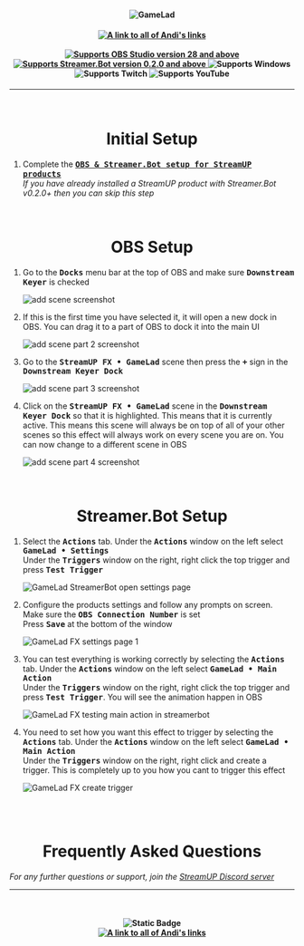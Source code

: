 <h4 align="center">
  <img src="../Assets/GameLad FX - Banner.png" alt="GameLad">
</h4>

<h4 align="center">
  <a href="https://doras.to/andilippi">
    <img alt="A link to all of Andi's links" src="https://img.shields.io/badge/Created%20by%20Andi%20Stone%20(Andilippi)-white?style=for-the-badge">
  </a>
  <br><br>
    <a href="https://obsproject.com">
        <img alt="Supports OBS Studio version 28 and above" src="https://img.shields.io/badge/OBS Studio-28%2B-FFFFFF?style=for-the-badge&labelColor=1e1a1d">
    </a>
    <a href="https://streamer.bot">
        <img alt="Supports Streamer.Bot version 0.2.0 and above" src="https://img.shields.io/badge/Streamer.Bot-v0.2.0+-%23FFFFFF?style=for-the-badge&labelColor=9038e8">
    </a>
    <img alt="Supports Windows" src="https://img.shields.io/badge/Windows-%23FFFFFF?style=for-the-badge&logo=windows&labelColor=00a2ed">
  <br>
  <img alt="Supports Twitch" src="https://img.shields.io/badge/Supports Twitch-6441a5?style=for-the-badge&logo=twitch&logoColor=white">
  <img alt="Supports YouTube" src="https://img.shields.io/badge/Supports YouTube-red?style=for-the-badge&logo=youtube&logoColor=white"> 

</h4>

---

<br>

<h1 align="center">Initial Setup
</h1>

1. Complete the <kbd><b><a href="https://github.com/StreamUPTips/ReadMe-Files/blob/main/StreamUP-Product-Install-Guide.md">OBS & Streamer.Bot setup for StreamUP products</b></kbd><br></a>
*If you have already installed a StreamUP product with Streamer.Bot v0.2.0+ then you can skip this step*

<br>

<h1 align="center">
        OBS Setup
</h1>

1. Go to the <kbd><b>Docks</b></kbd> menu bar at the top of OBS and make sure <kbd><b>Downstream Keyer</b></kbd> is checked<br>

    <img src="../Assets/GameLad FX - OBS Add Scene 1.png" alt="add scene screenshot"><br>

1. If this is the first time you have selected it, it will open a new dock in OBS. You can drag it to a part of OBS to dock it into the main UI<br>

    <img src="../Assets/GameLad FX - OBS Add Scene 2.png" alt="add scene part 2 screenshot"><br>

1. Go to the <kbd><b>StreamUP FX • GameLad</b></kbd> scene then press the <kbd><b>+</b></kbd> sign in the <kbd><b>Downstream Keyer Dock</b></kbd>

    <img src="../Assets/GameLad FX - OBS Add Scene 3.png" alt="add scene part 3 screenshot"><br>

1. Click on the <kbd><b>StreamUP FX • GameLad</b></kbd> scene in the <kbd><b>Downstream Keyer Dock</b></kbd> so that it is highlighted. This means that it is currently active. This means this scene will always be on top of all of your other scenes so this effect will always work on every scene you are on. You can now change to a different scene in OBS

    <img src="../Assets/GameLad FX - OBS Add Scene 4.png" alt="add scene part 4 screenshot"><br>    

<br>

<h1 align="center">
        Streamer.Bot Setup
</h1>

1. Select the <kbd><b>Actions</b></kbd> tab. Under the <kbd><b>Actions</b></kbd> window on the left select <kbd><b>GameLad • Settings</b></kbd><br>
Under the <kbd><b>Triggers</b></kbd> window on the right, right click the top trigger and press <kbd><b>Test Trigger</b></kbd><br>

   <img src="../Assets/GameLad FX - Open Settings.png" alt="GameLad StreamerBot open settings page"><br>

1. Configure the products settings and follow any prompts on screen. Make sure the <kbd><b>OBS Connection Number</b></kbd> is set<br>
Press <kbd><b>Save</b></kbd> at the bottom of the window<br>

    <img src="../Assets/GameLad FX - Settings 1.png" alt="GameLad FX settings page 1">

1. You can test everything is working correctly by selecting the <kbd><b>Actions</b></kbd> tab. Under the <kbd><b>Actions</b></kbd> window on the left select <kbd><b>GameLad • Main Action</b></kbd><br>
Under the <kbd><b>Triggers</b></kbd> window on the right, right click the top trigger and press <kbd><b>Test Trigger</b></kbd>. You will see the animation happen in OBS<br>

    <img src="../Assets/GameLad FX - Test Main Action.png" alt="GameLad FX testing main action in streamerbot">

1. You need to set how you want this effect to trigger by selecting the <kbd><b>Actions</b></kbd> tab. Under the <kbd><b>Actions</b></kbd> window on the left select <kbd><b>GameLad • Main Action</b></kbd><br>
Under the <kbd><b>Triggers</b></kbd> window on the right, right click and create a trigger. This is completely up to you how you cant to trigger this effect

    <img src="../Assets/GameLad FX - Set Trigger.png" alt="GameLad FX create trigger">

<br>

<br>

<h1 align="center">
        Frequently Asked Questions
</h1>

*For any further questions or support, join the [StreamUP Discord server](https://discord.com/invite/RnDKRaVCEu?)*

---

<br>

<h4 align="center">
  <img alt="Static Badge" src="https://img.shields.io/badge/A%20StreamUP%20Product-%23fc6caf?style=for-the-badge"><br>
  <a href="https://doras.to/andilippi">
    <img alt="A link to all of Andi's links" src="https://img.shields.io/badge/Created%20by%20Andi%20Stone%20(Andilippi)-white?style=for-the-badge">
  </a>  
</h4>
